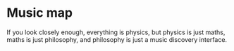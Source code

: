 # Music map

If you look closely enough, everything is physics, but physics is just maths, maths is just philosophy, and philosophy is just a music discovery interface.
